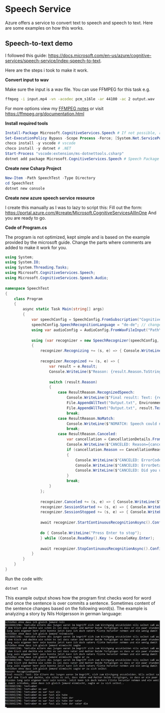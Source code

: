 # Speech Service

Azure offers a service to convert text to speech and speech to text. Here are some examples on how this works.

## Speech-to-text demo

I followed this guide: <https://docs.microsoft.com/en-us/azure/cognitive-services/speech-service/index-speech-to-text>.

Here are the steps i took to make it work.

**Convert input to wav**

Make sure the input is a wav file. You can use FFMPEG for this task e.g.

 ```sh
ffmpeg -i input.mp4 -vn -acodec pcm_s16le -ar 44100 -ac 2 output.wav
```

For more options view my [FFMPEG notes](https://0xfab1.net/tech/tools/ffmpeg/) or visit <https://ffmpeg.org/documentation.html>

**Install required tools**

 ```ps1
Install-Package Microsoft.CognitiveServices.Speech # If not possible, run: Register-PackageSource -Name MyNuGet -Location https://www.nuget.org/api/v2 -ProviderName NuGet
Set-ExecutionPolicy Bypass -Scope Process -Force; [System.Net.ServicePointManager]::SecurityProtocol = [System.Net.ServicePointManager]::SecurityProtocol -bor 3072; iex ((New-Object System.Net.WebClient).DownloadString('https://chocolatey.org/install.ps1'))
choco install -y vscode # vscode
choco install -y dotnet # .NET
Start-Process "vscode:extension/ms-dotnettools.csharp"
dotnet add package Microsoft.CognitiveServices.Speech # Speech Package
```

**Create new Csharp Project**

 ```ps1
New-Item -Path SpeechTest -Type Directory 
cd SpeechTest
dotnet new console
```

**Create new azure speech service resource**

I create this manually as I was to lazy to script this:
Fill out the form: <https://portal.azure.com/#create/Microsoft.CognitiveServicesAllInOne>
And you are ready to go.

**Code of Program.cs**

The program is not optimized, kept simple and is based on the example provided by the microsoft guide.
Change the parts where comments are added to make it work for you.

```csharp
using System;
using System.IO;
using System.Threading.Tasks;
using Microsoft.CognitiveServices.Speech;
using Microsoft.CognitiveServices.Speech.Audio;

namespace SpeechTest
{
    class Program
    {
        async static Task Main(string[] args)
        {
            var speechConfig = SpeechConfig.FromSubscription("Cognitive Service API KEY1", "WestEurope"); //change
            speechConfig.SpeechRecognitionLanguage = "de-de"; // change
            using var audioConfig = AudioConfig.FromWavFileInput("Path\\File.wav"); // change

            using (var recognizer = new SpeechRecognizer(speechConfig, audioConfig))
            {
                recognizer.Recognizing += (s, e) => { Console.WriteLine($"RECOGNIZING: Text={e.Result.Text}"); };

                recognizer.Recognized += (s, e) => {
                    var result = e.Result;
                    Console.WriteLine($"Reason: {result.Reason.ToString()}");

                    switch (result.Reason)
                    {
                        case ResultReason.RecognizedSpeech:
                            Console.WriteLine($"Final result: Text: {result.Text}.");
                            File.AppendAllText("Output.txt", Environment.NewLine);
                            File.AppendAllText("Output.txt", result.Text);
                            break;
                        case ResultReason.NoMatch:
                            Console.WriteLine($"NOMATCH: Speech could not be recognized.");
                            break;
                        case ResultReason.Canceled:
                            var cancellation = CancellationDetails.FromResult(result);
                            Console.WriteLine($"CANCELED: Reason={cancellation.Reason}");
                            if (cancellation.Reason == CancellationReason.Error)
                            {
                                Console.WriteLine($"CANCELED: ErrorCode={cancellation.ErrorCode}");
                                Console.WriteLine($"CANCELED: ErrorDetails={cancellation.ErrorDetails}");
                                Console.WriteLine($"CANCELED: Did you update the subscription info?");
                            }
                            break;
                    }
                };

                recognizer.Canceled += (s, e) => { Console.WriteLine($"\n    Canceled. Reason: {e.Reason.ToString()}, CanceledReason: {e.Reason}"); };
                recognizer.SessionStarted += (s, e) => { Console.WriteLine("\n    Session started event."); };
                recognizer.SessionStopped += (s, e) => { Console.WriteLine("\n    Session stopped event."); };

                await recognizer.StartContinuousRecognitionAsync().ConfigureAwait(false);

                do { Console.WriteLine("Press Enter to stop");
                } while (Console.ReadKey().Key != ConsoleKey.Enter);

                await recognizer.StopContinuousRecognitionAsync().ConfigureAwait(false);
            }
        }
    }
}
```

Run the code with:

 ```ps1
dotnet run
```

This example output shows how the program first checks word for word and once the sentence  is over commits a sentence. Sometimes content of the sentence changes based on the following word(s). The example is analyzing a story by Nils Holgersson in german language:

![speechtotext](speechtotext.webp)
